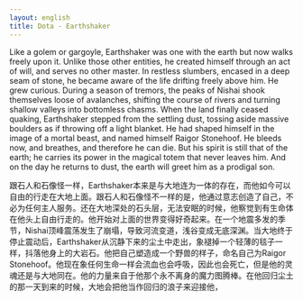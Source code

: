 ```yaml
---
layout: english
title: Dota - Earthshaker
---
```


<p>Like a golem or gargoyle, Earthshaker was one with the earth but now walks freely upon it. Unlike those other entities, he created himself through an act of will, and serves no other master. In restless slumbers, encased in a deep seam of stone, he became aware of the life drifting freely above him. He grew curious. During a season of tremors, the peaks of Nishai shook themselves loose of avalanches, shifting the course of rivers and turning shallow valleys into bottomless chasms. When the land finally ceased quaking, Earthshaker stepped from the settling dust, tossing aside massive boulders as if throwing off a light blanket. He had shaped himself in the image of a mortal beast, and named himself Raigor Stonehoof. He bleeds now, and breathes, and therefore he can die. But his spirit is still that of the earth; he carries its power in the magical totem that never leaves him. And on the day he returns to dust, the earth will greet him as a prodigal son.	</p>
		
<div>跟石人和石像怪一样，Earthshaker本来是与大地连为一体的存在，而他如今可以自由的行走在大地上面。跟石人和石像怪不一样的是，他通过意志创造了自己，不必为任何主人服务。还在大地深处的石头层，无法安眠的时候，他察觉到有生命体在他头上自由行走的。他开始对上面的世界变得好奇起来。在一个地震多发的季节，Nishai顶峰震荡发生了崩塌，导致河流变道，浅谷变成无底深渊。当大地终于停止震动后，Earthshaker从沉静下来的尘土中走出，象褪掉一个轻薄的毯子一样，抖落他身上的大岩石。他把自己塑造成一个野兽的样子，命名自己为Raigor Stonehoof。他现在象任何生命一样会流血也会呼吸，因此也会死亡，但是他的灵魂还是与大地同在。他的力量来自于他那个永不离身的魔力图腾棒。在他回归尘土的那一天到来的时候，大地会把他当作回归的浪子来迎接他，</div>

<script>
var note = {};
note["status"] = "dev";
note[1] = {};
note[1]['structure'] = {
	'1-6' : 'Earthshaker的形容词短语',
	'7' : 'S',
	'8' : 'V',
	'9' : 'C',
	'10-12' : 'one的形容词短语',
	'13-14' : '简化副词从句省略主语',
	'15': 'V',
	'17-18': 'walk的副词短语, it 代表 earth' ,
	'19-22': 'he的形容词短语',
	'23': 'S',
	'24' : 'V',
	'25' : 'O',
	'26-30': 'create的副词短语',
	'31': 'FANBOYS 连接后省略主语',
	'32': 'V',
	'33-35': 'O',
	'36-38': 'encased的副词短语',
	'39-45': '简化的副词从句',
	'46': 'S',
	'47': 'V-linking verb',
	'48': 'C-Adjective',
	'49-55': '副词短语',
	'56': 'S',
	'57': 'V-linking',
	'58': 'C-Adjective',
	'59-63': 'shook的副词短语',
	'64-67': 'S',
	'68-70': 'VO',
	'73-84': 'it thus简化的副词从句',
	'85-90': '副词从句',
	'91': 'S',
	'92': 'V',
	'93-96': 'stepped 的副词短语',
	'97-107': 'then he 简化的副词从句',
	'108': 'S',
	'109-110': 'V',
	'111': 'O',
	'112-118': 'shaped的副词短语',
	'119': 'FANBOYS 连接词后省略He',
	'120': 'V',
	'121': 'O',
	'122': 'C',
	'124': 'S',
	'125': 'V',
	'127': 'FANBOYS 连接词',
	'128': 'V',
	'129-133': '副词从句',
	'135-136': 'S',
	'137': 'V-linking',
	'139': 'C',
	'140-142': '形容词短语',
	'143': 'S',
	'144': 'V',
	'145-146': 'O',
	'147-150': '形容词短语',
	'151-154': '形容词从句',
	'155-162': '类似于And when he的副词从句',
	'163-164': 'S',
	'165-166': 'V',
	'167': 'O',
	'168-171': 'him的形容词短语',
};
//pos - part of speech
note[1]['pos'] = {
	'14': 'walk的副词',
	'52-55': '简化形容词从句',
	'101-107': 'he throw off简化的副词从句',
	'138': '副词',
	'156-158': '副词',
};
</script>